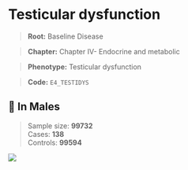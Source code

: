 # Testicular dysfunction

> **Root:** Baseline Disease  

> **Chapter:** Chapter IV- Endocrine and metabolic  

> **Phenotype:** Testicular dysfunction  

> **Code:** `E4_TESTIDYS`

## 👨 In Males  
> Sample size: **99732**  
> Cases: **138**  
> Controls: **99594**
<img src="/Disease/Figures/ALL/Incidence/E4_TESTIDYS.png"/>
<CsvTable src="/Disease/Data/ALL/Incidence/COX_E4_TESTIDYS.csv" label="🔍 View full results" />
